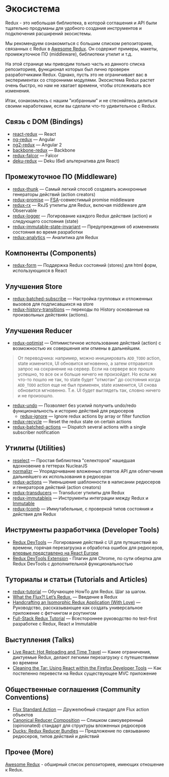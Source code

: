 # Экосистема

Redux - это небольшая библиотека, в которой соглашения и API были тщательно продуманы для удобного создания инструментов и подключения расширений экосистемы.

Мы рекомендуем ознакомиться с большим списком репозиториев, связанных с Redux в [Awesome Redux](https://github.com/xgrommx/awesome-redux).
Он содержит примеры, макеты, промежуточное ПО (middleware), библиотеки утилит и т.д. 

На этой странице мы приводим только часть из данного списка репозиториев, функционал которых был лично проверен разработчиками Redux. Однако, пусть это не ограничивает вас в экспериментах со сторонними модулями. Экосистема Redux растет очень быстро, но нам не хватает времени, чтобы отслеживать все изменения.

Итак, ознакомьтесь с нашим "избранным" и не стесняйтесь делиться своими наработками, если вы сделали что-то удивительное с Redux.

## Связь с DOM (Bindings)

* [react-redux](https://github.com/gaearon/react-redux) — React
* [ng-redux](https://github.com/wbuchwalter/ng-redux) — Angular
* [ng2-redux](https://github.com/wbuchwalter/ng2-redux) — Angular 2
* [backbone-redux](https://github.com/redbooth/backbone-redux) — Backbone
* [redux-falcor](https://github.com/ekosz/redux-falcor) — Falcor
* [deku-redux](https://github.com/troch/deku-redux) — Deku (6кб альтернатива для React)

## Промежуточное ПО (Middleware)

* [redux-thunk](http://github.com/gaearon/redux-thunk) — Самый легкий способ создавать асинхронные генераторы действий (action creators) 
* [redux-promise](https://github.com/acdlite/redux-promise) — [FSA](https://github.com/acdlite/flux-standard-action)-совместимый promise middleware
* [redux-rx](https://github.com/acdlite/redux-rx) — RxJS утилиты для Redux, включая  middleware для Observable
* [redux-logger](https://github.com/fcomb/redux-logger) — Логирование каждого Redux действия (action) и следующего состояния (state)
* [redux-immutable-state-invariant](https://github.com/leoasis/redux-immutable-state-invariant) — Предупреждения об изменениях состояния во время разработки
* [redux-analytics](https://github.com/markdalgleish/redux-analytics) — Аналитика для Redux

## Компоненты (Components)

* [redux-form](https://github.com/erikras/redux-form) — Поддержка Redux состояний (stores) для html форм, использующихся в React

## Улучшения Store

* [redux-batched-subscribe](https://github.com/tappleby/redux-batched-subscribe) — Настройка групповых и отложенных вызовов для подписавшихся на store
* [redux-history-transitions](https://github.com/johanneslumpe/redux-history-transitions) — переходы по History основанные на произвольных действиях (actions).

## Улучшения Reducer

* [redux-optimist](https://github.com/ForbesLindesay/redux-optimist) — Оптимистичное использование действий (action) с возможностью их совершения или отмены в дальнейшем. 
> От переводчика: например, можно инициировать `ADD_TODO` action, state изменится, UI обновится мгновенно, а затем отправится запрос на сохранение на сервер. Если на сервере все прошло успешно, то все ок и больше ничего не произойдет. Но если же что-то пошло не так, то state будет "отмотан" до состояния когда `ADD_TODO` action еще не был применен, state изменится, UI снова обновится мгновенно. Т.е. UI будет выглядеть так, словно ничего и не произошло.
* [redux-undo](https://github.com/omnidan/redux-undo) — Позволяет без усилий получить undo/redo функциональность и историю действий для редюсеров
    * [redux-ignore](https://github.com/omnidan/redux-ignore) — Ignore redux actions by array or filter function
* [redux-recycle](https://github.com/omnidan/redux-recycle) — Reset the redux state on certain actions
* [redux-batched-actions](https://github.com/tshelburne/redux-batched-actions) — Dispatch several actions with a single subscriber notification

## Утилиты (Utilities)

* [reselect](https://github.com/faassen/reselect) — Простая библиотека "селекторов" нашедшая вдохновение в геттерах NuclearJS
* [normalizr](https://github.com/gaearon/normalizr) — Упорядочивание вложенных ответов API для облегчения дальнейшего их использования в редюсерах
* [redux-actions](https://github.com/acdlite/redux-actions) — Уменьшение шаблонности в написании редюсеров и генераторов действий (action creators)
* [redux-transducers](https://github.com/acdlite/redux-transducers) — Transducer утилиты для Redux
* [redux-immutablejs](https://github.com/indexiatech/redux-immutablejs) — Инструменты интеграции между Redux и [Immutable](https://github.com/facebook/immutable-js/)
* [redux-tcomb](https://github.com/gcanti/redux-tcomb) — Иммутабельные, с проверкой типов состояния и действия для Redux


## Инструменты разработчика (Developer Tools)

* [Redux DevTools](http://github.com/gaearon/redux-devtools) — Логирование действий с UI для путешествий во времени, горячая перезагрузка и обработка ошибок для редюсеров, [впервые представлено на React Europe](https://www.youtube.com/watch?v=xsSnOQynTHs)
* [Redux DevTools Extension](https://github.com/zalmoxisus/redux-devtools-extension) - Плагин для Chrome, по сути обертка для Redux DevTools с дополнительной функциональностью

## Туториалы и статьи (Tutorials and Articles)

* [redux-tutorial](https://github.com/happypoulp/redux-tutorial) — Обучающее HowTo для Redux. Шаг за шагом.
* [What the Flux?! Let’s Redux.](https://blog.andyet.com/2015/08/06/what-the-flux-lets-redux) — Введение в Redux
* [Handcrafting an Isomorphic Redux Application (With Love)](https://medium.com/@bananaoomarang/handcrafting-an-isomorphic-redux-application-with-love-40ada4468af4) — Руководство, рассказывающее как создать универсальное приложение с фетчингом и роутингом
* [Full-Stack Redux Tutorial](http://teropa.info/blog/2015/09/10/full-stack-redux-tutorial.html) — Всестороннее руководство по test-first разработке с Redux, React и Immutable

## Выступления (Talks)

* [Live React: Hot Reloading and Time Travel](http://youtube.com/watch?v=xsSnOQynTHs) — Какие ограничения, диктуемые Redux, делают легкими перезагрузку с путешествиями во времени
* [Cleaning the Tar: Using React within the Firefox Developer Tools](https://www.youtube.com/watch?v=qUlRpybs7_c) — Как постепенно перевести на Redux существующее MVC приложение

## Общественные соглашения (Community Conventions)

* [Flux Standard Action](https://github.com/acdlite/flux-standard-action) — Дружелюбный стандарт для Flux action объектов
* [Canonical Reducer Composition](https://github.com/gajus/canonical-reducer-composition) — Слишком самоуверенный (opinionated) стандарт для структуры вложенных редюсеров
* [Ducks: Redux Reducer Bundles](https://github.com/erikras/ducks-modular-redux) — Предложение по связыванию редюсеров, типов действий и действий

## Прочее (More)

[Awesome Redux](https://github.com/xgrommx/awesome-redux) - обширный список репозиториев, имеющих отношение к Redux.
